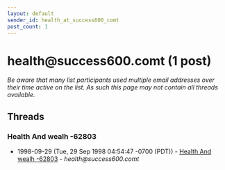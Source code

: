 ```yaml
---
layout: default
sender_id: health_at_success600_comt
post_count: 1
---
```


# health<span>@</span>success600.comt (1 post)

_Be aware that many list participants used multiple email addresses over their time active on the list. As such this page may not contain all threads available._

## Threads

### Health And wealh  -62803
+ 1998-09-29 (Tue, 29 Sep 1998 04:54:47 -0700 (PDT)) - [Health And wealh  -62803](/archive/1998/09/5ed1159f233419831b73dd12518f51f87946736e652747c1b2091eacd46c185b) - _health@success600.comt_

